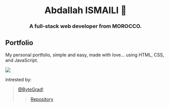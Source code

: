 <h1 align="center">Abdallah ISMAILI 👋</h1>
<h3 align="center">A full-stack web developer from MOROCCO.</h3>

## Portfolio
My personal portfolio, simple and easy, made with love... using HTML, CSS, and JavaScript.
<br />

<img src=".github/pics/Screenshot 2022-12-25 120412" />

intrested by:

> [@ByteGrad!](https://youtu.be/LX66mf1Xzt8)
>> [Repository](https://github.com/ByteGrad/Portfolio-Website-Tutorial.git)
